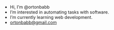 - Hi, I’m @ortonbabb
- I’m interested in automating tasks with software.
- I’m currently learning web development.
- ortonbabb@gmail.com

<!---
ortonbabb/ortonbabb is a ✨ special ✨ repository because its `README.md` (this file) appears on your GitHub profile.
You can click the Preview link to take a look at your changes.
--->
